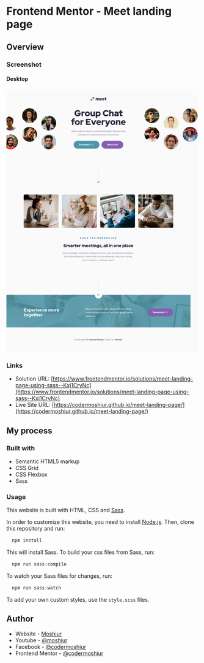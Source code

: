 # Frontend Mentor - Meet landing page

## Overview

### Screenshot

#### Desktop

![](./design/desktop.png)

### Links

- Solution URL: [https://www.frontendmentor.io/solutions/meet-landing-page-using-sass--Kxj1CryNc](https://www.frontendmentor.io/solutions/meet-landing-page-using-sass--Kxj1CryNc)
- Live Site URL: [https://codermoshiur.github.io/meet-landing-page/](https://codermoshiur.github.io/meet-landing-page/)

## My process

### Built with

- Semantic HTML5 markup
- CSS Grid
- CSS Flexbox
- Sass

### Usage

This website is built with HTML, CSS and [Sass](https://sass-lang.com).

In order to customize this website, you need to install [Node.js](https://nodejs.org/en). Then, clone this repository and run:

```bash
  npm install
```

This will install Sass. To build your css files from Sass, run:

```bash
  npm run sass:compile
```

To watch your Sass files for changes, run:

```bash
  npm run sass:watch
```

To add your own custom styles, use the `style.scss` files.

## Author

- Website - [Moshiur](https://codersfoundation.com)
- Youtube - [@moshiur](https://www.youtube.com/moshiur)
- Facebook - [@codermoshiur](https://www.facebook.com/codermoshiur)
- Frontend Mentor - [@codermoshiur](https://www.frontendmentor.io/profile/codermoshiur)
